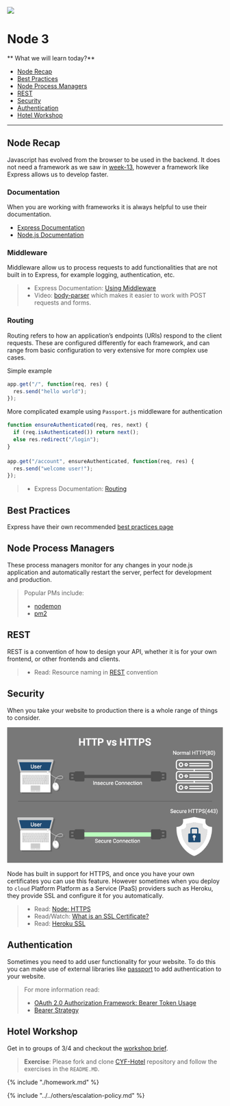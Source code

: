 ![](https://img.shields.io/badge/status-draft-darkred.svg)

# Node 3

** What we will learn today?**

* [Node Recap](#node-recap)
* [Best Practices](#best-practices)
* [Node Process Managers](#node-process-managers)
* [REST](#rest)
* [Security](#security)
* [Authentication](#authentication)
* [Hotel Workshop](#hotel-workshop)

---

## Node Recap

Javascript has evolved from the browser to be used in the backend. It does not need a framework as we saw in [week-13](../week-13/lesson.md), however a framework like Express allows us to develop faster.

### Documentation

When you are working with frameworks it is always helpful to use their documentation.

* [Express Documentation](https://expressjs.com)
* [Node.js Documentation](https://nodejs.org/api/http.html)

### Middleware

Middleware allow us to process requests to add functionalities that are not built in to Express, for example logging, authentication, etc.

> * Express Documentation: [Using Middleware](https://expressjs.com/en/guide/using-middleware.html)
> * Video: [body-parser](https://www.youtube.com/watch?v=vKlybue_yMQ) which makes it easier to work with POST requests and forms.

### Routing

Routing refers to how an application’s endpoints (URIs) respond to the client requests. These are configured differently for each framework, and can range from basic configuration to very extensive for more complex use cases.

Simple example

```js
app.get("/", function(req, res) {
  res.send("hello world");
});
```

More complicated example using `Passport.js` middleware for authentication

```js
function ensureAuthenticated(req, res, next) {
  if (req.isAuthenticated()) return next();
  else res.redirect("/login");
}

app.get("/account", ensureAuthenticated, function(req, res) {
  res.send("welcome user!");
});
```

> * Express Documentation: [Routing](https://expressjs.com/en/guide/routing.html)

## Best Practices

Express have their own recommended [best practices page](https://expressjs.com/en/advanced/best-practice-performance.html)

## Node Process Managers

These process managers monitor for any changes in your node.js application and automatically restart the server, perfect for development and production.

> Popular PMs include:
>
> * [nodemon](http://nodemon.io/)
> * [pm2](https://expressjs.com/en/advanced/pm.html#pm2)

## REST

REST is a convention of how to design your API, whether it is for your own frontend, or other frontends and clients.

> * Read: Resource naming in [REST](http://www.restapitutorial.com/lessons/restfulresourcenaming.html) convention

## Security

When you take your website to production there is a whole range of things to consider.

![HTTP vs HTTPS](../assets/http-vs-https.png)

Node has built in support for HTTPS, and once you have your own certificates you can use this feature. However sometimes when you deploy to `cloud` Platform Platform as a Service (PaaS) providers such as Heroku, they provide SSL and configure it for you automatically.

> * Read: [Node: HTTPS](https://nodejs.org/api/https.html)
> * Read/Watch: [What is an SSL Certificate?](https://www.globalsign.com/en/ssl-information-center/what-is-an-ssl-certificate/)
> * Read: [Heroku SSL](https://devcenter.heroku.com/articles/ssl)

## Authentication

Sometimes you need to add user functionality for your website. To do this you can make use of external libraries like [passport](www.passportjs.org) to add authentication to your website.

> For more information read:
>
> * [OAuth 2.0 Authorization Framework: Bearer Token Usage](https://tools.ietf.org/html/rfc6750)
> * [Bearer Strategy](https://github.com/jaredhanson/passport-http-bearer)

## Hotel Workshop

Get in to groups of 3/4 and checkout the [workshop brief](./workshop.html).

> **Exercise**: Please fork and clone [CYF-Hotel](https://github.com/CodeYourFuture/cyf-hotel) repository and follow the exercises in the `README.MD`.

{% include "./homework.md" %}

{% include "../../others/escalation-policy.md" %}
